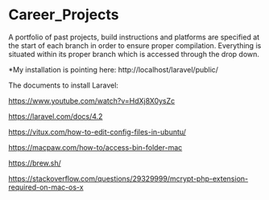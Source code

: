 # Career_Projects
A portfolio of past projects, build instructions and platforms are specified at the start of each branch in order to ensure proper compilation.  Everything is situated within its proper branch which is accessed through the drop down.   


*My installation is pointing here: http://localhost/laravel/public/

The documents to install Laravel: 

https://www.youtube.com/watch?v=HdXj8X0ysZc

https://laravel.com/docs/4.2

https://vitux.com/how-to-edit-config-files-in-ubuntu/

https://macpaw.com/how-to/access-bin-folder-mac

https://brew.sh/

https://stackoverflow.com/questions/29329999/mcrypt-php-extension-required-on-mac-os-x
